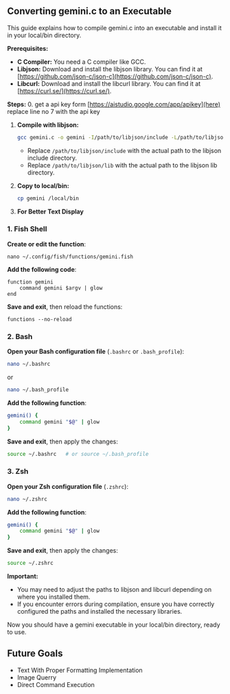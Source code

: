 ## Converting gemini.c to an Executable

This guide explains how to compile gemini.c into an executable and install it in your local/bin directory.

**Prerequisites:**

* **C Compiler:** You need a C compiler like GCC.
* **Libjson:**  Download and install the libjson library. You can find it at [https://github.com/json-c/json-c](https://github.com/json-c/json-c).
* **Libcurl:** Download and install the libcurl library. You can find it at [https://curl.se/](https://curl.se/).

**Steps:**
0. get a api key form [https://aistudio.google.com/app/apikey](here)
   replace line no 7 with the api key

1. **Compile with libjson:**

    ```bash
    gcc gemini.c -o gemini -I/path/to/libjson/include -L/path/to/libjson/lib -ljson -lcurl
    ```

    * Replace `/path/to/libjson/include` with the actual path to the libjson include directory.
    * Replace `/path/to/libjson/lib` with the actual path to the libjson lib directory.

2. **Copy to local/bin:**

    ```bash
    cp gemini /local/bin
    ```
3. **For Better Text Display**

### 1. Fish Shell

**Create or edit the function**:
```fish
nano ~/.config/fish/functions/gemini.fish
```

**Add the following code**:
```fish
function gemini
    command gemini $argv | glow
end
```

**Save and exit**, then reload the functions:
```fish
functions --no-reload
```

### 2. Bash

**Open your Bash configuration file** (`.bashrc` or `.bash_profile`):
```bash
nano ~/.bashrc
```
or 
```bash
nano ~/.bash_profile
```

**Add the following function**:
```bash
gemini() {
    command gemini "$@" | glow
}
```

**Save and exit**, then apply the changes:
```bash
source ~/.bashrc   # or source ~/.bash_profile
```

### 3. Zsh

**Open your Zsh configuration file** (`.zshrc`):
```bash
nano ~/.zshrc
```

**Add the following function**:
```zsh
gemini() {
    command gemini "$@" | glow
}
```

**Save and exit**, then apply the changes:
```bash
source ~/.zshrc
```



**Important:**

* You may need to adjust the paths to libjson and libcurl depending on where you installed them.
* If you encounter errors during compilation, ensure you have correctly configured the paths and installed the necessary libraries.

Now you should have a gemini executable in your local/bin directory, ready to use.


## Future Goals
   - Text With Proper Formatting Implementation
   - Image Querry
   - Direct Command Execution 
